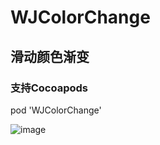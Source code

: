 # WJColorChange
## 滑动颜色渐变
### 支持Cocoapods 

pod 'WJColorChange'

![image](https://github.com/wangjin007/WJColorChange/blob/master/changeColor.gif)
